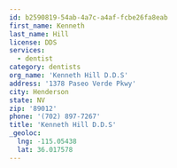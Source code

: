 ```yaml
---
id: b2590819-54ab-4a7c-a4af-fcbe26fa8eab
first_name: Kenneth
last_name: Hill
license: DDS
services:
  - dentist
category: dentists
org_name: 'Kenneth Hill D.D.S'
address: '1378 Paseo Verde Pkwy'
city: Henderson
state: NV
zip: '89012'
phone: '(702) 897-7267'
title: 'Kenneth Hill D.D.S'
_geoloc:
  lng: -115.05438
  lat: 36.017578
---
```


